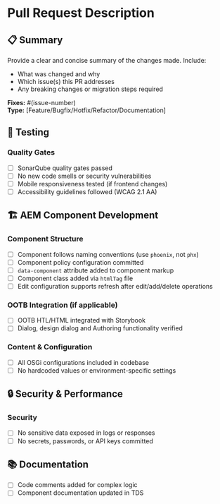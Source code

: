 # Pull Request Description

## 📋 Summary
Provide a clear and concise summary of the changes made. Include:
- What was changed and why
- Which issue(s) this PR addresses
- Any breaking changes or migration steps required

**Fixes:** #(issue-number)  
**Type:** [Feature/Bugfix/Hotfix/Refactor/Documentation]


## 🧪 Testing

### Quality Gates
- [ ] SonarQube quality gates passed
- [ ] No new code smells or security vulnerabilities
- [ ] Mobile responsiveness tested (if frontend changes)
- [ ] Accessibility guidelines followed (WCAG 2.1 AA)

## 🏗️ AEM Component Development

### Component Structure
- [ ] Component follows naming conventions (use `phoenix`, not `phx`)
- [ ] Component policy configuration committed
- [ ] `data-component` attribute added to component markup
- [ ] Component class added via `htmlTag` file
- [ ] Edit configuration supports refresh after edit/add/delete operations

### OOTB Integration (if applicable)
- [ ] OOTB HTL/HTML integrated with Storybook
- [ ] Dialog, design dialog and Authoring functionality verified

### Content & Configuration
- [ ] All OSGi configurations included in codebase
- [ ] No hardcoded values or environment-specific settings

## 🔒 Security & Performance

### Security
- [ ] No sensitive data exposed in logs or responses
- [ ] No secrets, passwords, or API keys committed

## 📚 Documentation

- [ ] Code comments added for complex logic
- [ ] Component documentation updated in TDS
